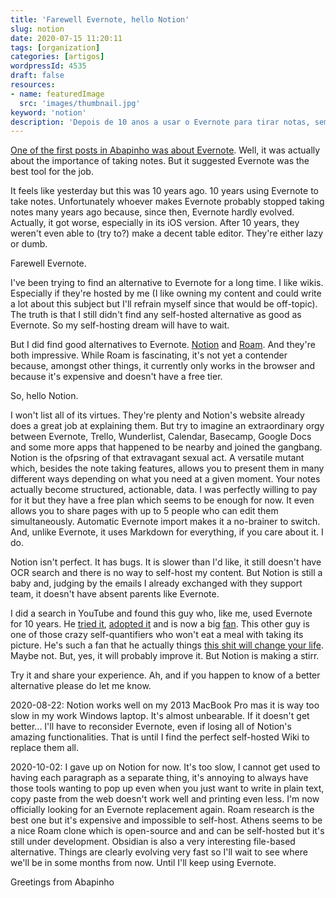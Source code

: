 ```yaml
---
title: 'Farewell Evernote, hello Notion'
slug: notion
date: 2020-07-15 11:20:11
tags: [organization]
categories: [artigos]
wordpressId: 4535
draft: false
resources:
- name: featuredImage
  src: 'images/thumbnail.jpg'
keyword: 'notion'
description: 'Depois de 10 anos a usar o Evernote para tirar notas, sem que este tenha evoluído grande coisa, decidi mudar para o Notion que é extraordinário.'
---
```

[One of the first posts in Abapinho was about Evernote][1]. Well, it was actually about the importance of taking notes. But it suggested Evernote was the best tool for the job.

It feels like yesterday but this was 10 years ago. 10 years using Evernote to take notes. Unfortunately whoever makes Evernote probably stopped taking notes many years ago because, since then, Evernote hardly evolved. Actually, it got worse, especially in its iOS version. After 10 years, they weren't even able to (try to?) make a decent table editor. They're either lazy or dumb.

<!--more-->

Farewell Evernote.

I've been trying to find an alternative to Evernote for a long time. I like wikis. Especially if they're hosted by me (I like owning my content and could write a lot about this subject but I'll refrain myself since that would be off-topic). The truth is that I still didn't find any self-hosted alternative as good as Evernote. So my self-hosting dream will have to wait.

But I did find good alternatives to Evernote. [Notion][2] and [Roam][3]. And they're both impressive. While Roam is fascinating, it's not yet a contender because, amongst other things, it currently only works in the browser and because it's expensive and doesn't have a free tier.

So, hello Notion.

I won't list all of its virtues. They're plenty and Notion's website already does a great job at explaining them. But try to imagine an extraordinary orgy between Evernote, Trello, Wunderlist, Calendar, Basecamp, Google Docs and some more apps that happened to be nearby and joined the gangbang. Notion is the ofpsring of that extravagant sexual act. A versatile mutant which, besides the note taking features, allows you to present them in many different ways depending on what you need at a given moment. Your notes actually become structured, actionable, data. I was perfectly willing to pay for it but they have a free plan which seems to be enough for now. It even allows you to share pages with up to 5 people who can edit them simultaneously. Automatic Evernote import makes it a no-brainer to switch. And, unlike Evernote, it uses Markdown for everything, if you care about it. I do.

Notion isn't perfect. It has bugs. It is slower than I'd like, it still doesn't have OCR search and there is no way to self-host my content. But Notion is still a baby and, judging by the emails I already exchanged with they support team, it doesn't have absent parents like Evernote.

I did a search in YouTube and found this guy who, like me, used Evernote for 10 years. He [tried it][4], [adopted it][5] and is now a big [fan][6]. This other guy is one of those crazy self-quantifiers who won't eat a meal with taking its picture. He's such a fan that he actually things [this shit will change your life][7]. Maybe not. But, yes, it will probably improve it. But Notion is making a stirr.

Try it and share your experience. Ah, and if you happen to know of a better alternative please do let me know.

2020-08-22: Notion works well on my 2013 MacBook Pro mas it is way too slow in my work Windows laptop. It's almost unbearable. If it doesn't get better... I'll have to reconsider Evernote, even if losing all of Notion's amazing functionalities. That is until I find the perfect self-hosted Wiki to replace them all.

2020-10-02: I gave up on Notion for now. It's too slow, I cannot get used to having each paragraph as a separate thing, it's annoying to always have those tools wanting to pop up even when you just want to write in plain text, copy paste from the web doesn't work well and printing even less. I'm now officially looking for an Evernote replacement again. Roam research is the best one but it's expensive and impossible to self-host. Athens seems to be a nice Roam clone which is open-source and and can be self-hosted but it's still under development. Obsidian is also a very interesting file-based alternative. Things are clearly evolving very fast so I'll wait to see where we'll be in some months from now. Until I'll keep using Evernote.

Greetings from Abapinho

   [1]: https://abapinho.com/en/2010/04/evernote/
   [2]: https://www.notion.so/
   [3]: https://roamresearch.com/
   [4]: https://www.youtube.com/watch?v=ONv_4aR_7e0
   [5]: https://www.youtube.com/watch?v=yNq9rbVKBSQ
   [6]: https://www.youtube.com/watch?v=D1mLBbn7UpU
   [7]: https://youtu.be/zYxcrl-GeBU?t=327
